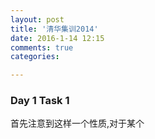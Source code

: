 ```yaml
---
layout: post
title: '清华集训2014'
date: 2016-1-14 12:15
comments: true
categories:

---
```


<script type="text/javascript" src="http://cdn.mathjax.org/mathjax/latest/MathJax.js?config=default"></script>

### Day 1 Task 1

首先注意到这样一个性质,对于某个
